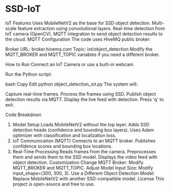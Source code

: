 # SSD-IoT
IoT
Features
Uses MobileNetV2 as the base for SSD object detection.
Multi-scale feature extraction using convolutional layers.
Real-time detection from IoT camera (OpenCV).
MQTT integration to send object detection results to the cloud.
MQTT Configuration
The code uses HiveMQ public broker:

Broker URL: broker.hivemq.com
Topic: iot/object_detection
Modify the MQTT_BROKER and MQTT_TOPIC variables if you need a different broker.

How to Run
Connect an IoT Camera or use a built-in webcam.

Run the Python script:

bash
Copy
Edit
python object_detection_iot.py
The system will:

Capture real-time frames.
Process the frames using SSD.
Publish object detection results via MQTT.
Display the live feed with detection.
Press 'q' to exit.

Code Breakdown
1. Model Setup
Loads MobileNetV2 without the top layer.
Adds SSD detection heads (confidence and bounding box layers).
Uses Adam optimizer with classification and localization loss.
2. IoT Communication (MQTT)
Connects to an MQTT broker.
Publishes confidence scores and bounding box locations.
3. Real-Time Processing
Reads frames from the camera.
Preprocesses them and sends them to the SSD model.
Displays the video feed with object detection.
Customization
Change MQTT Broker: Modify MQTT_BROKER and MQTT_TOPIC.
Adjust Model Input Size: Modify input_shape=(300, 300, 3).
Use a Different Object Detection Model: Replace MobileNetV2 with another SSD-compatible model.
License
This project is open-source and free to use.
